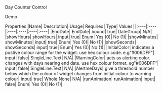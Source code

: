 Day Counter Control 

Demo


Properties
|Name| Description| Usage| Required| Type| Values|
|:----|:----|:----|:----|:----|:----|
|EndDate| EndDate| bound| true| DateGroup| N/A|
|showHours| showHours| input| true| Enum| Yes (0)| No (1)|
|showMinutes| showMinutes| input| true| Enum| Yes (0)| No (1)|
|showSeconds| showSeconds| input| true| Enum| Yes (0)| No (1)|
|InitialColor| indicates a postive colour range for the widget. use hex colour code. e.g"#006DFF"| input| false| SingleLine.Text| N/A|
|WarningColor| acts as alerting color. changes with days nearing end date. use hex colour formet. eg"#006DFF"| input| false| SingleLine.Text| N/A|
|AlertmeDays| give a threshold number below which the colour of widget changes from initial colour to warning colour| input| true| Whole.None| N/A|
|runAnimation| runAnimation| input| false| Enum| Yes (0)| No (1)|
